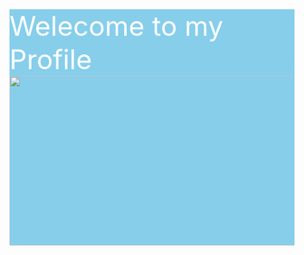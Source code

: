 <div style="background-color:skyblue; color:white; font-size:48px; text-align=center;">
  Welecome to my Profile
<div id="header" align="center">
  <img src="https://i.pinimg.com/originals/e1/85/18/e18518c6d24257c6fb02e3c95a862d85.gif" width="600" height="300"/>
</div>
